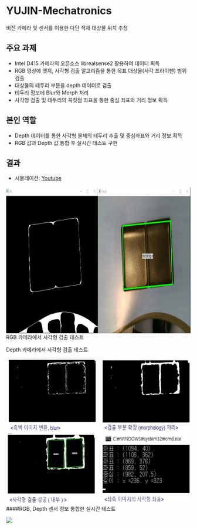 # YUJIN-Mechatronics
비전 카메라 및 센서를 이용한 다단 적재 대상물 위치 추정 

## 주요 과제
* Intel D415 카메라의 오픈소스 librealsense2 활용하여 데이터 획득
* RGB 영상에 엣지, 사각형 검출 알고리즘을 통한 목표 대상물(사각 프라이팬) 범위 검출
* 대상물의 테두리 부분을 depth 데이터로 검출
* 테두리 정보에 Blur와 Morph 처리
* 사각형 검출 및 테두리의 꼭짓점 좌표을 통한 중심 좌표와 거리 정보 획득

## 본인 역할
* Depth 데이터를 통한 사각형 물체의 테두리 추출 및 중심좌표와 거리 정보 획득
* RGB 값과 Depth 값 통합 후 실시간 테스트 구현

## 결과
* 시물레이션: [Youtube](https://youtu.be/Ebg1baApILk)



<p align="left"> <img src='Images/rgbCam_Rect.jpg' align="left" height="400px">
<p>RGB 카메라에서 사각형 검출 테스트</p>
  
  
  
<p>Depth 카메라에서 사각형 검출 테스트</p>
<p align="left"> <img src='Images/depthCam_Rect.jpg' align="left" height="400px">

  
  
  
####RGB, Depth 센서 정보 통합한 실시간 테스트
<p align="left"> <img src='Images/iAllObjectLocalized.jpg' align="left" height="400px">
